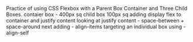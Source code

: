 Practice of using CSS Flexbox with a Parent Box Container and Three Child Boxes.
contaier box - 400px sq
child box 100px sq
adding display flex to container and justify content
looking at justify content - space-between + space-around 
next adding - align-items
targeting an individual box using - align-self
